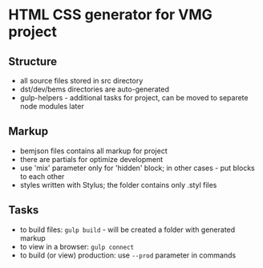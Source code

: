 # HTML CSS generator for VMG project

## Structure

- all source files stored in src directory
- dst/dev/bems directories are auto-generated
- gulp-helpers - additional tasks for project, can be moved to separete node modules later

## Markup
- bemjson files contains all markup for project
- there are partials for optimize development
- use 'mix' parameter only for 'hidden' block; in other cases - put blocks to each other
- styles written with Stylus; the folder contains only .styl files

## Tasks
- to build files: ```gulp build``` - will be created a folder with generated markup
- to view in a browser: ```gulp connect```
- to build (or view) production: use ```--prod``` parameter in commands
